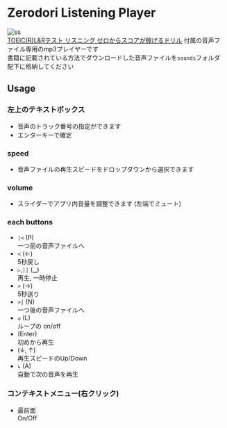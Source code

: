 # Zerodori Listening Player
![ss](https://github.com/yorimoi/zlp/blob/master/resources/ss.png)  
[TOEIC(R)L&Rテスト リスニング ゼロからスコアが稼げるドリル](https://ec.alc.co.jp/book/7019027/) 付属の音声ファイル専用のmp3プレイヤーです  
書籍に記載されている方法でダウンロードした音声ファイルを`sounds`フォルダ配下に格納してください  

## Usage
### 左上のテキストボックス
* 音声のトラック番号の指定ができます  
* エンターキーで確定

### speed
* 音声ファイルの再生スピードをドロップダウンから選択できます

### volume
* スライダーでアプリ内音量を調整できます (左端でミュート)

### each buttons
* `|<` (P)  
一つ前の音声ファイルへ
* `<` (←)  
5秒戻し
* `▷`,`||` (␣)  
再生, 一時停止
* `>` (→)  
5秒送り
* `>|` (N)  
一つ後の音声ファイルへ
* `↺` (L)  
ループの on/off
* (Enter)  
初めから再生
* (↓, ↑)  
再生スピードのUp/Down
* `↳` (A)  
自動で次の音声を再生

### コンテキストメニュー(右クリック)
* 最前面  
On/Off

